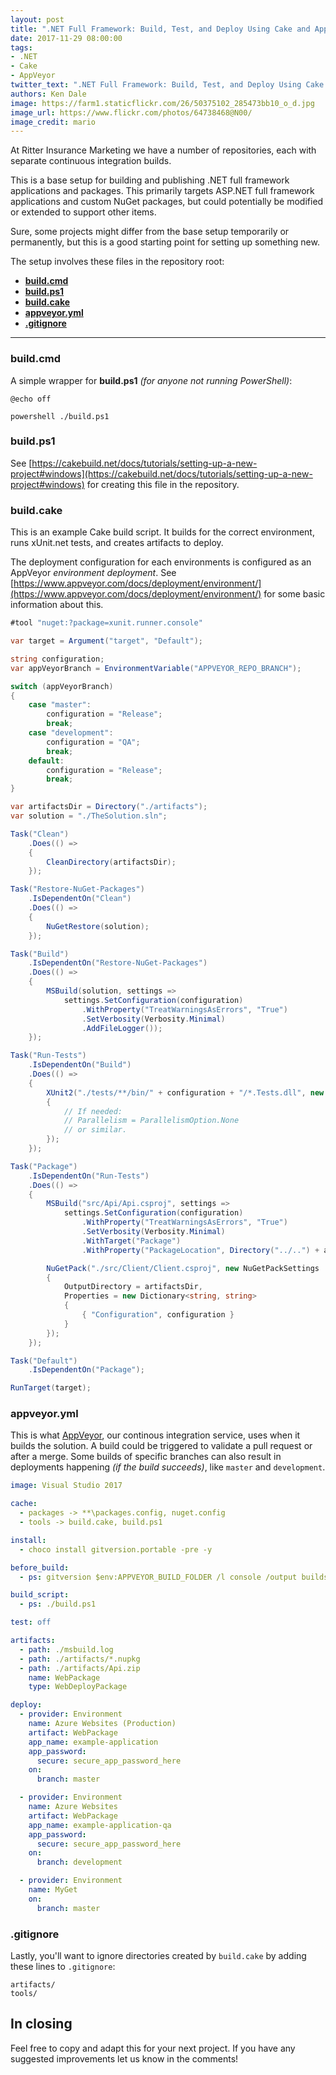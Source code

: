 ```yaml
---
layout: post
title: ".NET Full Framework: Build, Test, and Deploy Using Cake and AppVeyor"
date: 2017-11-29 08:00:00
tags:
- .NET
- Cake
- AppVeyor
twitter_text: ".NET Full Framework: Build, Test, and Deploy Using Cake and AppVeyor (@cakebuildnet @appveyor)"
authors: Ken Dale
image: https://farm1.staticflickr.com/26/50375102_285473bb10_o_d.jpg
image_url: https://www.flickr.com/photos/64738468@N00/
image_credit: mario
---
```


At Ritter Insurance Marketing we have a number of repositories, each with separate continuous integration builds.

This is a base setup for building and publishing .NET full framework applications and packages. This primarily targets ASP.NET full framework applications and custom NuGet packages, but could potentially be modified or extended to support other items.

Sure, some projects might differ from the base setup temporarily or permanently, but this is a good starting point for setting up something new.

The setup involves these files in the repository root:

- [**build.cmd**](#buildcmd)
- [**build.ps1**](#buildps1)
- [**build.cake**](#buildcake)
- [**appveyor.yml**](#appveyoryml)
- [**.gitignore**](#gitignore)

---

### build.cmd

A simple wrapper for **build.ps1** *(for anyone not running PowerShell)*:

```
@echo off

powershell ./build.ps1
```

### build.ps1

See [https://cakebuild.net/docs/tutorials/setting-up-a-new-project#windows](https://cakebuild.net/docs/tutorials/setting-up-a-new-project#windows) for creating this file in the repository.

### build.cake

This is an example Cake build script. It builds for the correct environment, runs xUnit.net tests, and creates artifacts to deploy.

The deployment configuration for each environments is configured as an AppVeyor *environment deployment*. See [https://www.appveyor.com/docs/deployment/environment/](https://www.appveyor.com/docs/deployment/environment/) for some basic information about this.

```csharp
#tool "nuget:?package=xunit.runner.console"

var target = Argument("target", "Default");

string configuration;
var appVeyorBranch = EnvironmentVariable("APPVEYOR_REPO_BRANCH");

switch (appVeyorBranch)
{
    case "master":
        configuration = "Release";
        break;
    case "development":
        configuration = "QA";
        break;
    default:
        configuration = "Release";
        break;
}

var artifactsDir = Directory("./artifacts");
var solution = "./TheSolution.sln";

Task("Clean")
    .Does(() =>
    {
        CleanDirectory(artifactsDir);
    });

Task("Restore-NuGet-Packages")
    .IsDependentOn("Clean")
    .Does(() =>
    {
        NuGetRestore(solution);
    });

Task("Build")
    .IsDependentOn("Restore-NuGet-Packages")
    .Does(() =>
    {
        MSBuild(solution, settings =>
            settings.SetConfiguration(configuration)
                .WithProperty("TreatWarningsAsErrors", "True")
                .SetVerbosity(Verbosity.Minimal)
                .AddFileLogger());
    });

Task("Run-Tests")
    .IsDependentOn("Build")
    .Does(() =>
    {
        XUnit2("./tests/**/bin/" + configuration + "/*.Tests.dll", new XUnit2Settings
        {
            // If needed:
            // Parallelism = ParallelismOption.None
            // or similar.
        });
    });

Task("Package")
    .IsDependentOn("Run-Tests")
    .Does(() =>
    {
        MSBuild("src/Api/Api.csproj", settings =>
            settings.SetConfiguration(configuration)
                .WithProperty("TreatWarningsAsErrors", "True")
                .SetVerbosity(Verbosity.Minimal)
                .WithTarget("Package")
                .WithProperty("PackageLocation", Directory("../..") + artifactsDir));

        NuGetPack("./src/Client/Client.csproj", new NuGetPackSettings
        {
            OutputDirectory = artifactsDir,
            Properties = new Dictionary<string, string>
            {
                { "Configuration", configuration }
            }
        });
    });

Task("Default")
    .IsDependentOn("Package");

RunTarget(target);
```

### appveyor.yml

This is what [AppVeyor](https://www.appveyor.com/), our continous integration service, uses when it builds the solution. A build could be triggered to validate a pull request or after a merge. Some builds of specific branches can also result in deployments happening *(if the build succeeds)*, like `master` and `development`.

```yaml
image: Visual Studio 2017

cache:
  - packages -> **\packages.config, nuget.config
  - tools -> build.cake, build.ps1

install:
  - choco install gitversion.portable -pre -y

before_build:
  - ps: gitversion $env:APPVEYOR_BUILD_FOLDER /l console /output buildserver /updateAssemblyInfo /nofetch /b $env:APPVEYOR_REPO_BRANCH

build_script:
  - ps: ./build.ps1

test: off

artifacts:
  - path: ./msbuild.log
  - path: ./artifacts/*.nupkg
  - path: ./artifacts/Api.zip
    name: WebPackage
    type: WebDeployPackage

deploy:
  - provider: Environment
    name: Azure Websites (Production)
    artifact: WebPackage
    app_name: example-application
    app_password:
      secure: secure_app_password_here
    on:
      branch: master

  - provider: Environment
    name: Azure Websites
    artifact: WebPackage
    app_name: example-application-qa
    app_password:
      secure: secure_app_password_here
    on:
      branch: development

  - provider: Environment
    name: MyGet
    on:
      branch: master
```

### .gitignore

Lastly, you'll want to ignore directories created by `build.cake` by adding these lines to `.gitignore`:

```
artifacts/
tools/
```

## In closing

Feel free to copy and adapt this for your next project. If you have any suggested improvements let us know in the comments!
